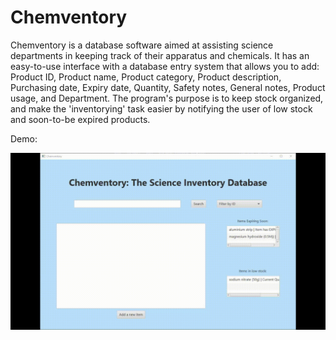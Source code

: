 # Chemventory

Chemventory is a database software aimed at assisting science departments in keeping track of their apparatus and chemicals. It has an easy-to-use interface with a database entry system that allows you to add: Product ID, Product name, Product category, Product description, Purchasing date, Expiry date, Quantity, Safety notes, General notes, Product usage, and Department. The program's purpose is to keep stock organized, and make the 'inventorying' task easier by notifying the user of low stock and soon-to-be expired products.


Demo:

![Chemventory Demo](chemventorydemo.gif)
